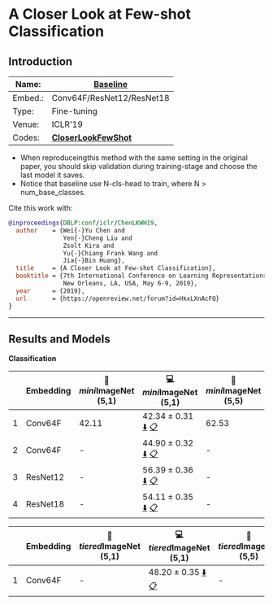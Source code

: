# A Closer Look at Few-shot Classification
## Introduction
| Name:    | [Baseline](https://arxiv.org/abs/1904.04232)                          |
|----------|-------------------------------|
| Embed.:  | Conv64F/ResNet12/ResNet18 |
| Type:    | Fine-tuning       |
| Venue:   | ICLR'19                      |
| Codes:   | [**CloserLookFewShot**](https://github.com/wyharveychen/CloserLookFewShot)|

+ When reproduceingthis method with the same setting in the original paper, you should skip validation during training-stage and choose the last model it saves.
+ Notice that baseline use N-cls-head to train, where N > num_base_classes.

Cite this work with:
```bibtex
@inproceedings{DBLP:conf/iclr/ChenLKWH19,
  author    = {Wei{-}Yu Chen and
               Yen{-}Cheng Liu and
               Zsolt Kira and
               Yu{-}Chiang Frank Wang and
               Jia{-}Bin Huang},
  title     = {A Closer Look at Few-shot Classification},
  booktitle = {7th International Conference on Learning Representations, {ICLR} 2019,
               New Orleans, LA, USA, May 6-9, 2019},
  year      = {2019},
  url       = {https://openreview.net/forum?id=HkxLXnAcFQ}
}
```
---
## Results and Models

**Classification**

|   | Embedding | :book: *mini*ImageNet (5,1) | :computer: *mini*ImageNet (5,1) | :book:*mini*ImageNet (5,5) | :computer: *mini*ImageNet (5,5) | :memo: Comments  |
|---|-----------|--------------------|--------------------|--------------------|--------------------|---|
| 1 | Conv64F | 42.11 | 42.34 ± 0.31 [:arrow_down:](https://drive.google.com/drive/folders/1GKt_Y-CZqgzsm4YQEkeP0j_xTvjKhlng?usp=sharing) [:clipboard:](./Baseline-miniImageNet--ravi-Conv64F-5-Reproduce.yaml) | 62.53 | 62.18 ± 0.30 [:arrow_down:](https://drive.google.com/drive/folders/1GKt_Y-CZqgzsm4YQEkeP0j_xTvjKhlng?usp=sharing) [:clipboard:](./Baseline-miniImageNet--ravi-Conv64F-5-Reproduce.yaml) | Reproduce |
| 2 | Conv64F | - | 44.90 ± 0.32 [:arrow_down:](https://drive.google.com/drive/folders/14KXSJnGnX7TCp3-h0IRPKDKgKDQlqy8N?usp=sharing) [:clipboard:](./Baseline-miniImageNet--ravi-Conv64F-Table2.yaml) | - | 63.96 ± 0.30 [:arrow_down:](https://drive.google.com/drive/folders/14KXSJnGnX7TCp3-h0IRPKDKgKDQlqy8N?usp=sharing) [:clipboard:](./Baseline-miniImageNet--ravi-Conv64F-Table2.yaml) | Table.2 |
| 3 | ResNet12 | - | 56.39 ± 0.36 [:arrow_down:](https://drive.google.com/drive/folders/1iDO-nbK2Xo5pGODJ88uzEZ5hVV6w2dKf?usp=sharing) [:clipboard:](./Baseline-miniImageNet--ravi-resnet12-Table2.yaml) | - | 76.18 ± 0.27 [:arrow_down:](https://drive.google.com/drive/folders/1iDO-nbK2Xo5pGODJ88uzEZ5hVV6w2dKf?usp=sharing) [:clipboard:](./Baseline-miniImageNet--ravi-resnet12-Table2.yaml) | Table.2 |
| 4 | ResNet18 | - | 54.11 ± 0.35 [:arrow_down:](https://drive.google.com/drive/folders/1-EYAms9N_iRXHu14JHigbIqAsMTEJXgG?usp=sharing) [:clipboard:](./Baseline-miniImageNet--ravi-resnet18-Table2.yaml) | - | 74.44 ± 0.29 [:arrow_down:](https://drive.google.com/drive/folders/1-EYAms9N_iRXHu14JHigbIqAsMTEJXgG?usp=sharing) [:clipboard:](./Baseline-miniImageNet--ravi-resnet18-Table2.yaml) | Table.2 |



|   | Embedding | :book: *tiered*ImageNet (5,1) | :computer: *tiered*ImageNet (5,1) | :book:*tiered*ImageNet (5,5) | :computer: *tiered*ImageNet (5,5) | :memo: Comments  |
|---|-----------|--------------------|--------------------|--------------------|--------------------|---|
| 1 | Conv64F | - | 48.20 ± 0.35 [:arrow_down:](https://drive.google.com/drive/folders/1WI-oqDQz73j28oMcFe2h_HxMv-oN9kH9?usp=sharing) [:clipboard:](./Baseline-tiered_imagenet-Conv64F-Table2.yaml) | - | 68.96 ± 0.33 [:arrow_down:](https://drive.google.com/drive/folders/1WI-oqDQz73j28oMcFe2h_HxMv-oN9kH9?usp=sharing) [:clipboard:](./Baseline-tiered_imagenet-Conv64F-Table2.yaml) | Table2 |
